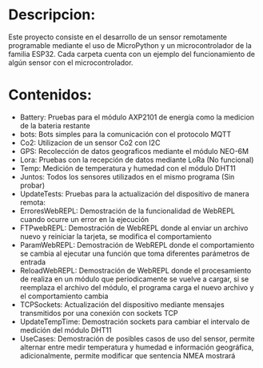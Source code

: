 # **Descripcion:**
Este proyecto consiste en el desarrollo de un sensor remotamente programable mediante el uso de MicroPython y un microcontrolador de la familia ESP32. Cada carpeta cuenta con un ejemplo del funcionamiento de algún sensor con el microcontrolador.
# **Contenidos:**
* Battery: Pruebas para el módulo AXP2101 de energía como la medicion de la bateria restante
* bots: Bots simples para la comunicación con el protocolo MQTT
* Co2: Utilizacion de un sensor Co2 con I2C
* GPS: Recolección de datos geograficos mediante el módulo NEO-6M
* Lora: Pruebas con la recepción de datos mediante LoRa (No funcional)
* Temp: Medición de temperatura y humedad con el módulo DHT11
* Juntos: Todos los sensores utilizados en el mismo programa (Sin probar)
* UpdateTests: Pruebas para la actualización del dispositivo de manera remota:
 *  ErroresWebREPL: Demostración de la funcionalidad de WebREPL cuando ocurre un error en la ejecución
 *  FTPwebREPL: Demostración de WebREPL donde al enviar un archivo nuevo y reiniciar la tarjeta, se modifica el comportamiento
 *  ParamWebREPL: Demostración de WebREPL donde el comportamiento se cambia al ejecutar una función que toma diferentes parámetros de entrada
 *  ReloadWebREPL: Demostración de WebREPL donde el procesamiento de realiza en un módulo que periodicamente se vuelve a cargar, si se reemplaza el archivo del módulo, el programa carga el nuevo archivo y el comportamiento cambia
 *  TCPSockets: Actualización del dispositivo mediante mensajes transmitidos por una conexión con sockets TCP
 *  UpdateTempTime: Demostración sockets para cambiar el intervalo de medición del módulo DHT11
* UseCases: Demostración de posibles casos de uso del sensor, permite alternar entre medir temperatura y humedad e información geográfica, adicionalmente, permite modificar que sentencia NMEA mostrará 
